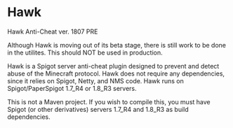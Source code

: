# Hawk
Hawk Anti-Cheat ver. 1807 PRE

Although Hawk is moving out of its beta stage, there is still work to be done in the utilites. This should NOT be used in production.

Hawk is a Spigot server anti-cheat plugin designed to prevent and detect abuse of the Minecraft protocol. Hawk does not require any dependencies, since it relies on Spigot, Netty, and NMS code. Hawk runs on Spigot/PaperSpigot 1.7_R4 or 1.8_R3 servers.

This is not a Maven project. If you wish to compile this, you must have Spigot (or other derivatives) servers 1.7_R4 and 1.8_R3 as build dependencies.
